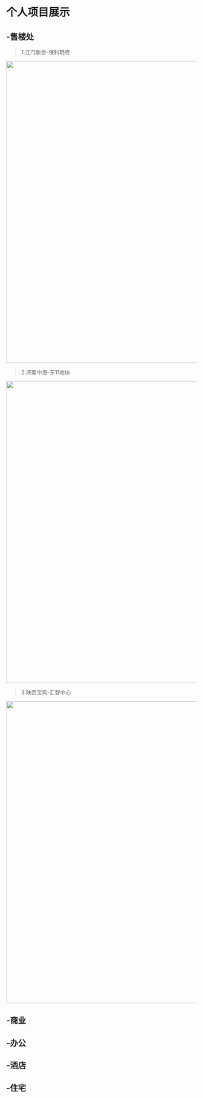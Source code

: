# 个人项目展示

## -售楼处


> 1.江门新会-保利玥府 

<a href="素材/建筑作品/江门保利售楼处/江门保利售楼处.md">
<img src="素材/建筑作品/江门保利售楼处/江门保利售楼处-1.jpg" width="800px" height="auto" /><a/>

> 2.济南中海-东11地块

<a href="素材/建筑作品/济南中海-东11地块/济南中海-东11地块.md">
<img src="素材/建筑作品/济南中海-东11地块/济南中海-东11地块-(1).jpg" width="800px" height="auto" /><a/>

> 3.陕西宝鸡-汇智中心

<a href="素材/建筑作品/宝鸡汇智中心/宝鸡汇智中心.md">
<img src="素材/建筑作品/宝鸡汇智中心/宝鸡汇智中心-(3).jpg" width="800px" height="auto" /><a/>




## -商业

## -办公

## -酒店

## -住宅